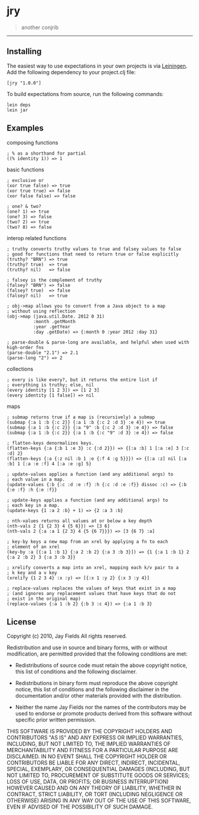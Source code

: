 # jry

> another conjrib

----------

## Installing


The easiest way to use expectations in your own projects is via
[Leiningen](http://github.com/technomancy/leiningen). Add the
following dependency to your project.clj file:

    [jry "1.0.0"]

To build expectations from source, run the following commands:

    lein deps
    lein jar

## Examples

composing functions
    
    ; % as a shorthand for partial
    ((% identity 1)) => 1
    
basic functions

    ; exclusive or
    (xor true false) => true
    (xor true true) => false
    (xor false false) => false
    
    ; one? & two?
    (one? 1) => true
    (one? 3) => false
    (two? 2) => true
    (two? 8) => false

interop related functions

    ; truthy converts truthy values to true and falsey values to false
    ; good for functions that need to return true or false explicitly
    (truthy? "BRN") => true
    (truthy? true)  => true
    (truthy? nil)   => false

    ; falsey is the complement of truthy
    (falsey? "BRN") => false
    (falsey? true)  => false
    (falsey? nil)   => true

    ; obj->map allows you to convert from a Java object to a map
    ; without using reflection
    (obj->map (java.util.Date. 2012 0 31)
              :month .getMonth
              :year .getYear
              :day .getDate) => {:month 0 :year 2012 :day 31}
              
    ; parse-double & parse-long are available, and helpful when used with high-order fns
    (parse-double "2.1") => 2.1
    (parse-long "2") => 2

collections
   
    ; every is like every?, but it returns the entire list if
    ; everything is truthy; else, nil
    (every identity [1 2 3]) => [1 2 3]
    (every identity [1 false]) => nil

maps

    ; submap returns true if a map is (recursively) a submap
    (submap {:a 1 :b {:c 2}} {:a 1 :b {:c 2 :d 3} :e 4}) => true
    (submap {:a 1 :b {:c 2}} {:a "9" :b {:c 2 :d 3} :e 4}) => false
    (submap {:a 1 :b {:c 2}} {:a 1 :b {:c "9" :d 3} :e 4}) => false

    ; flatten-keys denormalizes keys.
    (flatten-keys {:a {:b 1 :e 3} :c {:d 2}}) => {[:a :b] 1 [:a :e] 3 [:c :d] 2}
    (flatten-keys {:a {:z nil :b 1 :e {:f 4 :g 5}}}) => {[:a :z] nil [:a :b] 1 [:a :e :f] 4 [:a :e :g] 5} 

    ; update-values applies a function (and any additional args) to
    ; each value in a map. 
    (update-values {:b {:c :d :e :f} :h {:c :d :e :f}} dissoc :c) => {:b {:e :f} :h {:e :f}}

    ; update-keys applies a function (and any additional args) to
    ; each key in a map.
    (update-keys {1 :a 2 :b} + 1) => {2 :a 3 :b}

    ; nth-values returns all values at or below a key depth
    (nth-vals 2 {1 {2 3} 4 {5 6}}) => [3 6]
    (nth-vals 2 {:a :a 1 {2 3} 4 {5 {6 7}}}) => [3 {6 7} :a]

    ; key-by keys a new map from an xrel by applying a fn to each
    ; element of an xrel
    (key-by :a [{:a 1 :b 1} {:a 2 :b 2} {:a 3 :b 3}]) => {1 {:a 1 :b 1} 2 {:a 2 :b 2} 3 {:a 3 :b 3}}

    ; xrelify converts a map into an xrel, mapping each k/v pair to a
    ; k key and a v key
    (xrelify {1 2 3 4} :x :y) => [{:x 1 :y 2} {:x 3 :y 4}]

    ; replace-values replaces the values of keys that exist in a map
    ; (and ignores any replacement values that have keys that do not
    ; exist in the original map)
    (replace-values {:a 1 :b 2} {:b 3 :c 4}) => {:a 1 :b 3}
    
## License

Copyright (c) 2010, Jay Fields
All rights reserved.

Redistribution and use in source and binary forms, with or without modification, are permitted provided that the following conditions are met:

* Redistributions of source code must retain the above copyright notice, this list of conditions and the following disclaimer.

* Redistributions in binary form must reproduce the above copyright notice, this list of conditions and the following disclaimer in the documentation and/or other materials provided with the distribution.

* Neither the name Jay Fields nor the names of the contributors may be used to endorse or promote products derived from this software without specific prior written permission.

THIS SOFTWARE IS PROVIDED BY THE COPYRIGHT HOLDERS AND CONTRIBUTORS "AS IS" AND ANY EXPRESS OR IMPLIED WARRANTIES, INCLUDING, BUT NOT LIMITED TO, THE IMPLIED WARRANTIES OF MERCHANTABILITY AND FITNESS FOR A PARTICULAR PURPOSE ARE DISCLAIMED. IN NO EVENT SHALL THE COPYRIGHT HOLDER OR CONTRIBUTORS BE LIABLE FOR ANY DIRECT, INDIRECT, INCIDENTAL, SPECIAL, EXEMPLARY, OR CONSEQUENTIAL DAMAGES (INCLUDING, BUT NOT LIMITED TO, PROCUREMENT OF SUBSTITUTE GOODS OR SERVICES; LOSS OF USE, DATA, OR PROFITS; OR BUSINESS INTERRUPTION) HOWEVER CAUSED AND ON ANY THEORY OF LIABILITY, WHETHER IN CONTRACT, STRICT LIABILITY, OR TORT (INCLUDING NEGLIGENCE OR OTHERWISE) ARISING IN ANY WAY OUT OF THE USE OF THIS SOFTWARE, EVEN IF ADVISED OF THE POSSIBILITY OF SUCH DAMAGE.
